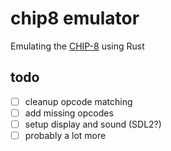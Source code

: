 # chip8 emulator

Emulating the [CHIP-8](https://en.wikipedia.org/wiki/CHIP-8) using Rust

## todo
- [ ] cleanup opcode matching
- [ ] add missing opcodes
- [ ] setup display and sound (SDL2?)
- [ ] probably a lot more